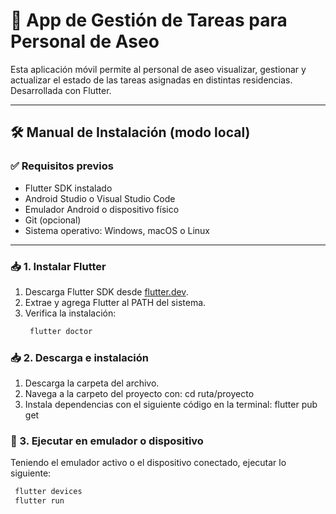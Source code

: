 # 📱 App de Gestión de Tareas para Personal de Aseo

Esta aplicación móvil permite al personal de aseo visualizar, gestionar y actualizar el estado de las tareas asignadas en distintas residencias. Desarrollada con Flutter.

---

## 🛠️ Manual de Instalación (modo local)

### ✅ Requisitos previos

- Flutter SDK instalado
- Android Studio o Visual Studio Code
- Emulador Android o dispositivo físico
- Git (opcional)
- Sistema operativo: Windows, macOS o Linux

---

### 📥 1. Instalar Flutter

1. Descarga Flutter SDK desde [flutter.dev](https://flutter.dev).
2. Extrae y agrega Flutter al PATH del sistema.
3. Verifica la instalación:
   ```bash
    flutter doctor

### 📥 2. Descarga e instalación
1) Descarga la carpeta del archivo.
2) Navega a la carpeto del proyecto con: cd ruta/proyecto
3) Instala dependencias con el siguiente código en la terminal:
flutter pub get

### 📱 3. Ejecutar en emulador o dispositivo
Teniendo el emulador activo o el dispositivo conectado, ejecutar lo siguiente:
   ```bash
    flutter devices
    flutter run
